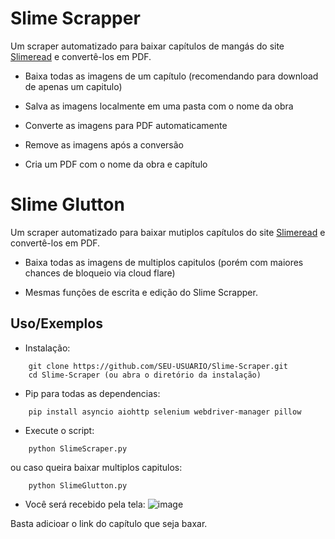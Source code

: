 
# Slime Scrapper

Um scraper automatizado para baixar capítulos de mangás do site [Slimeread](https:/slimeread.com/) e convertê-los em PDF.  

- Baixa todas as imagens de um capítulo (recomendando para download de apenas um capitulo)

- Salva as imagens localmente em uma pasta com o nome da obra

- Converte as imagens para PDF automaticamente

- Remove as imagens após a conversão

- Cria um PDF com o nome da obra e capítulo


# Slime Glutton

Um scraper automatizado para baixar mutiplos capítulos do site [Slimeread](https:/slimeread.com/) e convertê-los em PDF.  

- Baixa todas as imagens de multiplos capitulos (porém com maiores chances de bloqueio via cloud flare)
  
- Mesmas funções de escrita e edição do Slime Scrapper. 


## Uso/Exemplos

- Instalação:
```
    git clone https://github.com/SEU-USUARIO/Slime-Scraper.git
    cd Slime-Scraper (ou abra o diretório da instalação)
```
- Pip para todas as dependencias:
```
    pip install asyncio aiohttp selenium webdriver-manager pillow
```

- Execute o script:
```
    python SlimeScraper.py
```
ou  caso queira baixar multiplos capitulos:
```
    python SlimeGlutton.py
```

- Você será recebido pela tela: 
![image](https://github.com/user-attachments/assets/778f1712-0d16-44f4-b346-8010b7fddfb0)

Basta adicioar o link do capítulo que seja baxar. 
